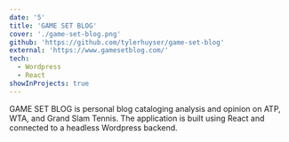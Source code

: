 ```yaml
---
date: '5'
title: 'GAME SET BLOG'
cover: './game-set-blog.png'
github: 'https://github.com/tylerhuyser/game-set-blog'
external: 'https://www.gamesetblog.com/'
tech:
  - Wordpress
  - React
showInProjects: true
---
```


GAME SET BLOG is personal blog cataloging analysis and opinion on ATP, WTA, and Grand Slam Tennis. The application is built using React and connected to a headless Wordpress backend.
